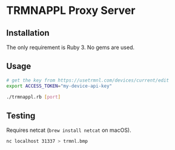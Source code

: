 # TRMNAPPL Proxy Server

## Installation

The only requirement is Ruby 3. No gems are used.

## Usage

```sh
# get the key from https://usetrmnl.com/devices/current/edit
export ACCESS_TOKEN="my-device-api-key"

./trmnappl.rb [port]
```

## Testing

Requires netcat (`brew install netcat` on macOS).

```sh
nc localhost 31337 > trmnl.bmp
```

